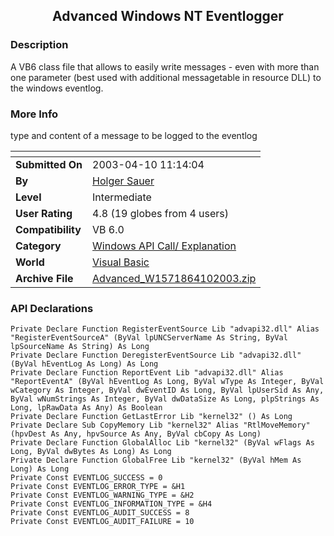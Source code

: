 ﻿<div align="center">

## Advanced Windows NT Eventlogger


</div>

### Description

A VB6 class file that allows to easily write messages - even with more than one parameter (best used with additional messagetable in resource DLL) to the windows eventlog.
 
### More Info
 
type and content of a message to be logged to the eventlog


<span>             |<span>
---                |---
**Submitted On**   |2003-04-10 11:14:04
**By**             |[Holger Sauer](https://github.com/Planet-Source-Code/PSCIndex/blob/master/ByAuthor/holger-sauer.md)
**Level**          |Intermediate
**User Rating**    |4.8 (19 globes from 4 users)
**Compatibility**  |VB 6\.0
**Category**       |[Windows API Call/ Explanation](https://github.com/Planet-Source-Code/PSCIndex/blob/master/ByCategory/windows-api-call-explanation__1-39.md)
**World**          |[Visual Basic](https://github.com/Planet-Source-Code/PSCIndex/blob/master/ByWorld/visual-basic.md)
**Archive File**   |[Advanced\_W1571864102003\.zip](https://github.com/Planet-Source-Code/holger-sauer-advanced-windows-nt-eventlogger__1-44655/archive/master.zip)

### API Declarations

```
Private Declare Function RegisterEventSource Lib "advapi32.dll" Alias "RegisterEventSourceA" (ByVal lpUNCServerName As String, ByVal lpSourceName As String) As Long
Private Declare Function DeregisterEventSource Lib "advapi32.dll" (ByVal hEventLog As Long) As Long
Private Declare Function ReportEvent Lib "advapi32.dll" Alias "ReportEventA" (ByVal hEventLog As Long, ByVal wType As Integer, ByVal wCategory As Integer, ByVal dwEventID As Long, ByVal lpUserSid As Any, ByVal wNumStrings As Integer, ByVal dwDataSize As Long, plpStrings As Long, lpRawData As Any) As Boolean
Private Declare Function GetLastError Lib "kernel32" () As Long
Private Declare Sub CopyMemory Lib "kernel32" Alias "RtlMoveMemory" (hpvDest As Any, hpvSource As Any, ByVal cbCopy As Long)
Private Declare Function GlobalAlloc Lib "kernel32" (ByVal wFlags As Long, ByVal dwBytes As Long) As Long
Private Declare Function GlobalFree Lib "kernel32" (ByVal hMem As Long) As Long
Private Const EVENTLOG_SUCCESS = 0
Private Const EVENTLOG_ERROR_TYPE = &H1
Private Const EVENTLOG_WARNING_TYPE = &H2
Private Const EVENTLOG_INFORMATION_TYPE = &H4
Private Const EVENTLOG_AUDIT_SUCCESS = 8
Private Const EVENTLOG_AUDIT_FAILURE = 10
```





